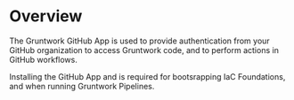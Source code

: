 # Overview

The Gruntwork GitHub App is used to provide authentication from your GitHub organization to access Gruntwork code, and to perform actions in GitHub workflows.

Installing the GitHub App and is required for bootsrapping IaC Foundations, and when running Gruntwork Pipelines.